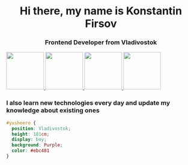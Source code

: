 <div id="header" align="center">
  <h1>Hi there, my name is Konstantin Firsov</h1>
  <h3>Frontend Developer from Vladivostok</h3>
</div>

<a href="#">
  <img src="https://cdn.jsdelivr.net/gh/devicons/devicon/icons/html5/html5-original-wordmark.svg" width="100" height="100"/>
</a>

<a href="#">
  <img src="https://cdn.jsdelivr.net/gh/devicons/devicon/icons/css3/css3-original-wordmark.svg" width="100" height="100"/>
</a>

<a href="#">
  <img src="https://cdn.jsdelivr.net/gh/devicons/devicon/icons/javascript/javascript-original.svg" width="100" height="100"/>
</a>

<a href="#">  
  <img src="https://cdn.jsdelivr.net/gh/devicons/devicon/icons/vuejs/vuejs-original-wordmark.svg" width="100" height="100"/>
</a>

<h3><b>I also learn new technologies every day and update my knowledge about existing ones</b></h3>


```css
#yusheero { 
  position: Vladivostok; 
  height: 181cm; 
  display: boy; 
  background: Purple; 
  color: #ebc481
}
```
